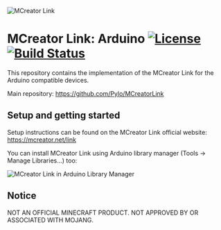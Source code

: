 ![MCreator Link](https://www.pylo.co/static/mcreator/link/link_small.png)

# MCreator Link: Arduino [![License](https://img.shields.io/badge/License-Apache%202.0-blue.svg)](https://github.com/Pylo/MCreatorLinkArduino/blob/master/LICENSE) [![Build Status](https://travis-ci.com/Pylo/MCreatorLinkArduino.svg?branch=master)](https://travis-ci.com/Pylo/MCreatorLinkArduino)

This repository contains the implementation of the MCreator Link for the Arduino compatible devices.

Main repository: https://github.com/Pylo/MCreatorLink

## Setup and getting started

Setup instructions can be found on the MCreator Link official website: https://mcreator.net/link

You can install MCreator Link using Arduino library manager (Tools -> Manage Libraries...) too:

![MCreator Link in Arduino Library Manager](https://www.pylo.co/static/mcreator/link/arduinolinkinstall.png)

## Notice

NOT AN OFFICIAL MINECRAFT PRODUCT. NOT APPROVED BY OR ASSOCIATED WITH MOJANG.
